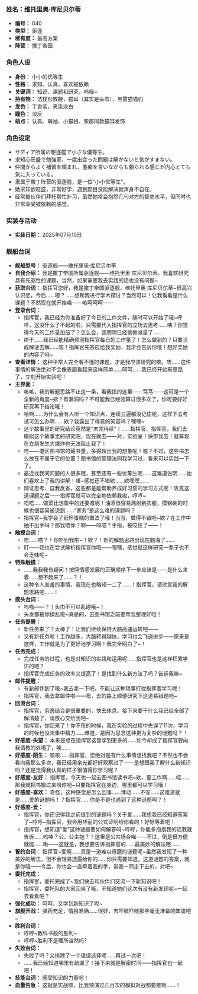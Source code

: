 ### 姓名：维托里奥·库尼贝尔蒂
* **编号：** 040
* **类型：** 驱逐
* **稀有度：** 最高方案
* **阵营：** 撒丁帝国


### 角色人设
* **身份：** 小小的优等生
* **性格：** 求知、认真，喜欢被依赖
* **关键词：** 知识、课题和研究，呜喵~
* **持有物：** 法杖形教鞭，猫耳（其实是头巾），黑雾猫猫们
* **发色：** 丁香紫，夹染淡白
* **瞳色：** 淡灰
* **萌点：** 认真、萌袖、小猫娘、柴郡同款猫耳发饰


### 角色设定
* サディア所属の駆逐艦で小さな優等生。
* 求知心旺盛で勉強家、一度出会った問題は解かないと気がすまない。
* 仲間からよく補習を頼まれ、愚痴を言いながらも頼られる感じが内心とても気に入っている。
* 隶属于撒丁阵营的驱逐舰，是一位“小小优等生”。
* 她求知欲旺盛，非常好学，遇到题目没能解决就浑身不自在。
* 经常被伙伴们拜托帮忙补习，虽然她常会抱怨几句对方的智商水平，但同时也非常享受被依赖的感觉。


### 实装与活动
* **实装日期：** 2025年07月10日


### 舰船台词
* **舰船型号：** 驱逐舰——维托里奥·库尼贝尔蒂
* **自我介绍：** 我是撒丁帝国所属驱逐舰——维托里奥·库尼贝尔蒂。我喜欢研究具有先驱性的课题，当然，如果需要我去实践的话也没有问题~
* **获取台词：** 指挥官您好，我是撒丁帝国驱逐舰，维托里奥·库尼贝尔蒂~很高兴认识您，今后……嗯？……想和我进行学术探讨？当然可以！让我看看是什么课题？不然现在就开始喵——咳呵呵呵——
* **登录台词：**
  * 指挥官，我已经为你准备好了今日的工作文件，随时可以开始了哦~呼呼，这没什么了不起的啦，只需要代入指挥官的立场去思考……咦？你觉得今天的工作量加倍了？怎么会，我明明已经偷偷减量了……
  * 终于……我已经能精确预测指挥官每日的工作量了！怎么做到的？只要当成解谜去解……咳！指挥官先答应给我奖励，我才会告诉你哦！想好奖励的内容了吗~
* **查看详情：** 这种平常人完全看不懂的课题，才是我应该研究的嘛。唔……这件事情的解法绝对不会像表面看起来这样简单……呵呵……我已经开始有思路了，立刻开始实验吧！
* **主界面：**
  * 咳咳，我的解题思路不止这一条，看我指的这里——笃笃——这可是一个全新的角度~欸？有漏洞吗？不可能我已经验算过很多次了，你可要好好研究再下结论哦！
  * 哈啊……为什么会有人听一个知识点，连续三遍都没记住呢，这样下去考试可怎么办啊……欸？我露出了得意的笑容吗？嘿嘿~
  * 这个故事里的研究结论竟然是“未完待续”！……指挥官、指挥官，我们去模拟这个故事里的研究吧，现在就去——对，实验室！快带我去！就算现在立刻发生大爆炸也无法阻止我了！
  * 哇——港区图书馆的藏书量，多得超出我的想象呢！嗯？不过，这些书怎么放在不属于它的位置？图书馆的管理法则我学习过，看来可以实践一下了。
  * 最近找我问问题的人很多哦，甚至还有一些优等生呢……这难道说明……她们喜欢上了我的讲解！唔~感觉还不错欸……欸嘿嘿……
  * 辩证思考、自我反省，这些都是能帮助养成好习惯的学习方式呢！攻克这道课题之后——指挥官就可以完全地依赖我啦，哼哼~
  * 唔唔……做菜比想象中的还要难呢！油渍很容易溅射到衣服，摸锅碗的时候也很容易被烫到……“家务”是这么难的课题吗？
  * 指挥官~我学会了纸杯蛋糕的做法了哦！当当，做得不错吧~欸？在工作中抽不出手吗？那我喂你？啊——呜喵？手指，被咬住了——！
* **触摸台词：**
  * 唔……喵？！你吓到我啦~！欸？！新的解题思路出现在脑海了……
  * 盯——我也在尝试解析指挥官你哦——嘿嘿，感觉就这样研究一辈子也不会乏味呢~
* **特殊触摸：**
  * ……我我我有疑问！按照情感发展的正确顺序下一步应该是——是什么来着……想不起来了……？！
  * 这种令人害羞的事情，我现在也略知一二了……！指挥官，请欣赏我的解题思路吧……！
* **摸头台词：**
  * 呜喵——？！头巾不可以乱碰哦~！
  * 头发都被你揉乱啦~真是的，去图书馆之前要帮我整理好哦！
* **任务提醒：**
  * 新任务来了？太棒了！让我们继续保持大脑高速运转吧——
  * 又有新任务啦！工作越多，大脑转得越快，学习也会飞速进步——原来是这样，工作就是为了更好地学习啊！我完全明白了~！
* **任务完成：**
  * 完成任务的过程，也是对知识的实践和运用呢……指挥官也是这样积累学识的吧？
  * 指挥官完成任务的效率又提高了！是找到什么新方法了吗？告诉我嘛~
* **邮件提醒：**
  * 有新邮件到了哦~我去拿一下吧，不能让这种琐事打扰指挥官学习呢！
  * 指挥官，我去拿邮件啦——嗯，去的路上顺便研究下这道易错题吧~
* **回港台词：**
  * 指挥官，劳逸结合是很重要的，快去休息，接下来要干什么我已经全部了解清楚了，请放心交给我吧~
  * 指挥官，你回来了！你不在的时候，我在实验的过程中失误了11次，学习的时候也没法集中精力……难道，是因为思念这种更为复杂的谜题吗？！
* **好感度-失望：** 本来是想在指挥官这里学到更多的……如今却成了指挥官要向我请教的处境了，唉……
* **好感度-陌生：** 咳咳……指挥官，您绝对是有什么事情想找我吧？不然也不会看向我那么多次，我已经用余光都好好观察过了——是想跟我了解什么新知识吗？还是觉得我认真的样子很值得你学习呢？
* **好感度-友好：** 指挥官，今天也一起去图书馆读书吧~欸，要工作啊……唔……那我就把书搬过来陪你吧~只要指挥官在身边，哪里都可以学习哦！
* **好感度-喜欢：** 奇怪，这种感觉是怎么回事……悸动……不安……这难道就是……爱的谜题吗！？指挥官……你是不是也遇到了这种谜题啊？！
* **好感度-爱：**
  * 指挥官，你还记得我之前提到的谜题吗？关于爱……我想我已经知道答案了~哼哼~指挥官，我会用华丽的公式证明给你看的！好好等着吧！
  * 指挥官，想知道“爱”这种谜题要如何解答吗~哼哼，你能多抱抱我的话我就告诉……呜哇？公、公主抱？！这里是公共场合喵——不过，倒是很方便就能……啾——这就是，我想要告诉指挥官的……最美妙的解法哦……
* **誓约台词：** 指挥官~爱啊……真是一道难以琢磨的谜题呢~虽然我发现了一种美妙的解法，但不会轻易透露给你的……你只需要知道，这道谜题的答案，就是你哦——今后，你也会一直牵着我的手，带我一同走下去的，对吧~
* **委托完成：**
  * 指挥官，委托完成了~我们快去和伙伴们交流一下新知识吧！
  * 指挥官，委托队的大家回来了哦，不知道她们这次有没有新发现呢~一起去看看吧？
* **强化成功：** 呵呵，又学到新知识了呢~
* **旗舰开战：** 弹药充足，情报准确……很好，去吓唬吓唬那些毫无准备的笨蛋吧~！
* **胜利台词：**
  * 哼哼~教科书般的胜利~
  * 哼哼~胜利不是理所当然吗?
* **失败台词：**
  * 失败了吗？又排除了一个错误选择呢……再试一次吧！
  * ……我已经知道哪里有疏漏了！接下来就是解密时间——指挥官也一起吧！
* **技能台词：** 感受知识的力量吧！
* **血量告急：** 这就是实战嘛，比我预演过几百次的模拟对战都要难啊……！
